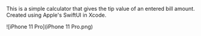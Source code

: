 This is a simple calculator that gives the tip value of an entered bill amount.
Created using Apple's SwiftUI in Xcode.


![iPhone 11 Pro](iPhone 11 Pro.png)
